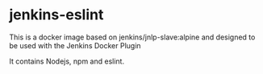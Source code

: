 # jenkins-eslint
This is a docker image based on jenkins/jnlp-slave:alpine and designed to be used with the Jenkins Docker Plugin

It contains Nodejs, npm and eslint.
